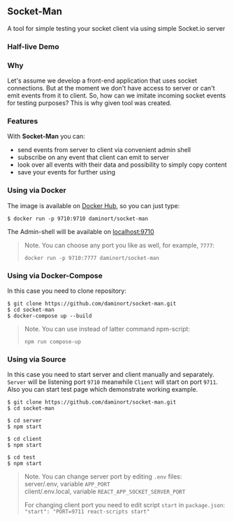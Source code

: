 ## Socket-Man
A tool for simple testing your socket client via using simple Socket.io server

### Half-live Demo

### Why
Let's assume we develop a front-end application that uses socket connections.
But at the moment we don't have access to server or can't emit events from it to client.
So, how can we imitate incoming socket events for testing purposes?
This is why given tool was created.

### Features
With **Socket-Man** you can:
- send events from server to client via convenient admin shell
- subscribe on any event that client can emit to server
- look over all events with their data and possibility to simply copy content
- save your events for further using

### Using via Docker
The image is available on [Docker Hub](https://cloud.docker.com/repository/registry-1.docker.io/daminort/socket-man), so you can just type:

```shell
$ docker run -p 9710:9710 daminort/socket-man
```
The Admin-shell will be available on [localhost:9710](http://localhost:9710)

> Note. You can choose any port you like as well, for example, `7777`:
> ```shell
> docker run -p 9710:7777 daminort/socket-man
> ``` 

### Using via Docker-Compose
In this case you need to clone repository:

```shell
$ git clone https://github.com/daminort/socket-man.git
$ cd socket-man
$ docker-compose up --build
```

> Note. You can use instead of latter command npm-script:
> ```shell
> npm run compose-up
> ``` 

### Using via Source
In this case you need to start server and client manually and separately.
`Server` will be listening port `9710` meanwhile `Client` will start on port `9711`.  
Also you can start test page which demonstrate working example. 
```shell
$ git clone https://github.com/daminort/socket-man.git
$ cd socket-man

$ cd server
$ npm start

$ cd client
$ npm start

$ cd test
$ npm start
```

> Note. You can change server port by editing `.env` files:<br>
> server/.env, variable `APP_PORT`<br>
> client/.env.local, variable `REACT_APP_SOCKET_SERVER_PORT`<br>
> 
> For changing client port you need to edit script `start` in `package.json`:<br>
> `"start": "PORT=9711 react-scripts start"`
